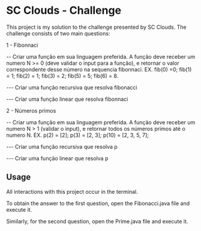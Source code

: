 # SC Clouds - Challenge

This project is my solution to the challenge presented by SC Clouds. The challenge consists of two main questions:

1 - Fibonnaci

-- Criar uma função em sua linguagem preferida. A função deve receber um numero N >= 0 (deve validar o input para a função), e retornar o valor correspondente desse número na sequencia fibonnaci. EX. fib(0) =0; fib(1) = 1; fib(2) = 1; fib(3) = 2; fib(5) = 5; fib(6) = 8.

--- Criar uma função recursiva que resolva fibonacci

--- Criar uma função linear que resolva fibonnaci

2 - Números primos

-- Criar uma função em sua linguagem preferida. A função deve receber um numero N > 1 (validar o input), e retornar todos os números primos até o numero N. EX. p(2) = [2]; p(3) = [2, 3]; p(10) = [2, 3, 5, 7];

--- Criar uma função recursiva que resolva p

--- Criar uma função linear que resolva p

## Usage

All interactions with this project occur in the terminal.

To obtain the answer to the first question, open the Fibonacci.java file and execute it.

Similarly, for the second question, open the Prime.java file and execute it.